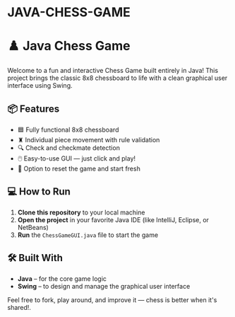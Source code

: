 # JAVA-CHESS-GAME

# ♟️ Java Chess Game

Welcome to a fun and interactive Chess Game built entirely in Java! This project brings the classic 8x8 chessboard to life with a clean graphical user interface using Swing.


## 📦 Features

- 🟦 Fully functional 8x8 chessboard  
- ♜ Individual piece movement with rule validation  
- 🔍 Check and checkmate detection  
- 🖱️ Easy-to-use GUI — just click and play!  
- 🔁 Option to reset the game and start fresh  

## 💻 How to Run

1. **Clone this repository** to your local machine  
2. **Open the project** in your favorite Java IDE (like IntelliJ, Eclipse, or NetBeans)  
3. **Run** the `ChessGameGUI.java` file to start the game  

## 🛠️ Built With

- **Java** – for the core game logic  
- **Swing** – to design and manage the graphical user interface  

Feel free to fork, play around, and improve it — chess is better when it's shared!.
